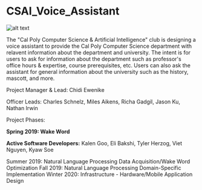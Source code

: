 # CSAI_Voice_Assistant

![alt text](https://github.com/calpoly-csai/CSAI_Voice_Assistant/blob/master/Images/CalPoly-CSAI_cpcsai_rectanglefilled.png)

The "Cal Poly Computer Science & Artificial Intelligence" club is designing a voice assistant to provide the Cal Poly Computer Science department with relavent information about the department and university. The intent is for users to ask for information about the department such as professor's office hours & expertise, course prerequisites, etc. Users can also ask the assistant for general information about the university such as the history, mascott, and more.

Project Manager & Lead: Chidi Ewenike

Officer Leads: Charles Schnelz, Miles Aikens, Richa Gadgil, Jason Ku, Nathan Irwin

Project Phases:

**Spring 2019: Wake Word**

**Active Software Developers:** Kalen Goo, Eli Bakshi, Tyler Herzog, Viet Nguyen, Kyaw Soe






Summer 2019: Natural Language Processing Data Acquisition/Wake Word Optimization
Fall 2019: Natural Language Processing Domain-Specific Implementation
Winter 2020: Infrastructure - Hardware/Mobile Application Design

 

